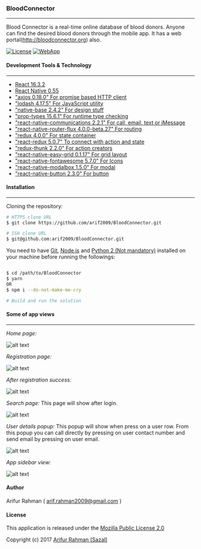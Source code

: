 ### BloodConnector
---
Blood Connector is a real-time online database of blood donors. Anyone can find the desired blood donors through the mobile app. It has a web portal(http://bloodconnector.org) also.

[![License](https://github.com/arif2009/BloodConnector/blob/master/screenshots/license-MPL-2.0-green.png "License MPL-2.0")](https://opensource.org/licenses/mpl-2.0/)
[![WebApp](https://github.com/arif2009/BloodConnector/blob/master/screenshots/bloodconnector-web-brightgreen.png "Blood Connector")](http://bloodconnector.org)

#### Development Tools & Technology
---
* [React 16.3.2](https://reactjs.org/)
* [React Native 0.55](https://facebook.github.io/react-native/)
* ["axios 0.18.0" For promise based HTTP client](https://github.com/axios/axios)
* ["lodash 4.17.5" For JavaScript utility](https://lodash.com/)
* ["native-base 2.4.2" For design stuff](https://nativebase.io/)
* ["prop-types 15.6.1" For runtime type checking](https://www.npmjs.com/package/prop-types)
* ["react-native-communications 2.2.1" For call, email, text or iMessage](https://github.com/anarchicknight/react-native-communications)
* ["react-native-router-flux 4.0.0-beta.27" For routing](https://www.npmjs.com/package/react-native-router-flux)
* ["redux 4.0.0" For state container](https://redux.js.org/)
* ["react-redux 5.0.7" To connect with action and state](https://github.com/reactjs/react-redux)
* ["redux-thunk 2.2.0" For action creators](https://www.npmjs.com/package/redux-thunk)
* ["react-native-easy-grid 0.1.17" For grid layout](https://github.com/GeekyAnts/react-native-easy-grid.git)
* ["react-native-fontawesome 5.7.0" For Icons](https://github.com/entria/react-native-fontawesome.git)
* ["react-native-modalbox 1.5.0" For modal](https://github.com/maxs15/react-native-modalbox.git)
* ["react-native-button 2.3.0" For button](https://github.com/ide/react-native-button.git)

#### Installation
---
Cloning the repository:

```bash
# HTTPS clone URL
$ git clone https://github.com/arif2009/BloodConnector.git

# SSH clone URL
$ git@github.com:arif2009/BloodConnector.git
```

You need to have [Git](https://git-scm.com/), [Node.js](https://nodejs.org/en/) and [Python 2 (Not mandatory)](https://www.python.org/) installed on your machine before running the followings:

```bash

$ cd /path/to/BloodConnector
$ yarn
OR
$ npm i --do-not-make-me-cry

# Build and run the solution
```
#### Some of app views
---
*Home page:*

![alt text](https://github.com/arif2009/BloodConnector/blob/master/screenshots/1_home.png "Home Page")

*Registration page:*

![alt text](https://github.com/arif2009/BloodConnector/blob/master/screenshots/2_register.png "Registration page")

*After registration success:*

![alt text](https://github.com/arif2009/BloodConnector/blob/master/screenshots/3_success_reg.png "Registration success")

*Search page:* This page will show after login.

![alt text](https://github.com/arif2009/BloodConnector/blob/master/screenshots/4_search.png "Search")

*User details popup:* This popup will show when press on a user row. From this popup you can call directly by pressing on user contact number and send email by pressing on user email.

![alt text](https://github.com/arif2009/BloodConnector/blob/master/screenshots/5_details.png "Details popup")

*App sidebar view:*

![alt text](https://github.com/arif2009/BloodConnector/blob/master/screenshots/6_sidebar.png "Details popup")

#### Author
Arifur Rahman ( arif.rahman2009@gmail.com )

#### License

This application is released under the [Mozilla Public License 2.0](https://opensource.org/licenses/mpl-2.0/)

Copyright (c) 2017 [Arifur Rahman (Sazal)](http://arifur-rahman-sazal.blogspot.com/)
